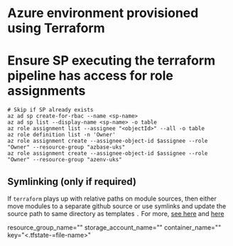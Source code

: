 # Azure environment provisioned using Terraform

# Ensure SP executing the terraform pipeline has access for role assignments

```
# Skip if SP already exists
az ad sp create-for-rbac --name <sp-name>
az ad sp list --display-name <sp-name> -o table
az role assignment list --assignee "<objectId>" --all -o table
az role definition list -n 'Owner'
az role assignment create --assignee-object-id $assignee --role "Owner" --resource-group "azbase-uks"
az role assignment create --assignee-object-id $assignee --role "Owner" --resource-group "azenv-uks"
```


## Symlinking (only if required)

If `terraform` plays up with relative paths on module sources, then either move modules to a separate github source or use symlinks and update the source path to same directory as templates `.` For more, [see here](https://stackoverflow.com/a/18791647) and [here](https://github.com/hashicorp/terraform/issues/23333)

resource_group_name="<tfstate-resourcegroup>"
storage_account_name="<tfstate-sg>"
container_name="<container-name>"
key="<.tfstate-=file-name>"

